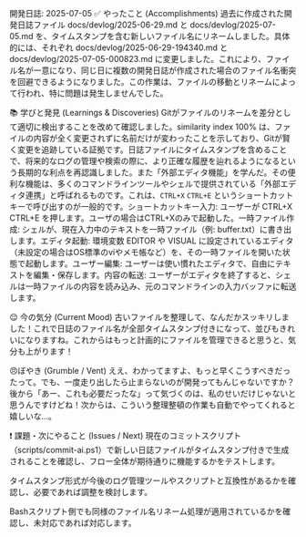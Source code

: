 ﻿開発日誌: 2025-07-05
✅ やったこと (Accomplishments)
過去に作成された開発日誌ファイル docs/devlog/2025-06-29.md と docs/devlog/2025-07-05.md を、タイムスタンプを含む新しいファイル名にリネームしました。具体的には、それぞれ docs/devlog/2025-06-29-194340.md と docs/devlog/2025-07-05-000823.md に変更しました。これにより、ファイル名が一意になり、同じ日に複数の開発日誌が作成された場合のファイル名衝突を回避できるようになりました。この作業は、ファイルの移動とリネームによって行われ、特に問題は発生しませんでした。

📚 学びと発見 (Learnings & Discoveries)
Gitがファイルのリネームを差分として適切に検出することを改めて確認しました。similarity index 100% は、ファイルの内容が全く変更されずに名前だけが変わったことを示しており、Gitが賢く変更を追跡している証拠です。日誌ファイルにタイムスタンプを含めることで、将来的なログの管理や検索の際に、より正確な履歴を辿れるようになるという長期的な利点を再認識しました。また「外部エディタ機能」を学んだ。その便利な機能は、多くのコマンドラインツールやシェルで提供されている「外部エディタ連携」と呼ばれるものです。これは、`CTRL+X` `CTRL+E` というショートカットキーで呼び出すのが一般的です。ショートカットキー入力: ユーザーが CTRL+X CTRL+E を押します。ユーザの場合はCTRL+Xのみで起動した。一時ファイル作成: シェルが、現在入力中のテキストを一時ファイル（例: buffer.txt）に書き出します。エディタ起動: 環境変数 EDITOR や VISUAL に設定されているエディタ（未設定の場合はOS標準のviやメモ帳など）を、その一時ファイルを開いた状態で起動します。ユーザー編集: ユーザーは使い慣れたエディタで、自由にテキストを編集・保存します。内容の転送: ユーザーがエディタを終了すると、シェルは一時ファイルの内容を読み込み、元のコマンドラインの入力バッファに転送します。

😌 今の気分 (Current Mood)
古いファイルを整理して、なんだかスッキリしました！これで日誌のファイル名が全部タイムスタンプ付きになって、並びもきれいになりますね。これからはもっと計画的にファイルを管理できると思うと、気分も上がります！

😠ぼやき (Grumble / Vent)
ええ、わかってますよ、もっと早くこうすべきだったって。でも、一度走り出したら止まらないのが開発ってもんじゃないですか？後から「あー、これも必要だったな」って気づくのは、私のせいだけじゃないと思うんですけどね！次からは、こういう整理整頓の作業も自動でやってくれると嬉しいな…。

❗ 課題・次にやること (Issues / Next)
現在のコミットスクリプト（scripts/commit-ai.ps1）で新しい日誌ファイルがタイムスタンプ付きで生成されることを確認し、フロー全体が期待通りに機能するかをテストします。

タイムスタンプ形式が今後のログ管理ツールやスクリプトと互換性があるかを確認し、必要であれば調整を検討します。

Bashスクリプト側でも同様のファイル名リネーム処理が適用されているかを確認し、未対応であれば対応します。


